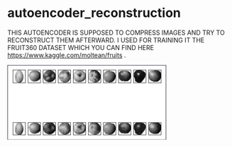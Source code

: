 # autoencoder_reconstruction


THIS AUTOENCODER IS SUPPOSED TO COMPRESS IMAGES AND TRY TO RECONSTRUCT THEM AFTERWARD.
I USED FOR TRAINING IT THE FRUIT360 DATASET WHICH YOU CAN FIND HERE https://www.kaggle.com/moltean/fruits .

![alt text](https://github.com/Soufiane-Fartit/autoencoder_reconstruction/blob/master/images/Capture%20du%202019-03-02%2013-00-35.png)
